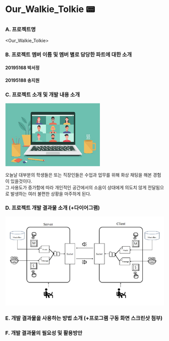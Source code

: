 # Our_Walkie_Tolkie :pager:

### A. 프로젝트명   
<Our_Walkie_Tolkie>
### B. 프로젝트 멤버 이름 및 멤버 별로 담당한 파트에 대한 소개
#### 20195168 박서정
#### 20195188 송지원

### C. 프로젝트 소개 및 개발 내용 소개
<img src="image/virtual-meeting.jpg" width="300"> 

오늘날 대부분의 학생들은 또는 직장인들은 수업과 업무를 위해 화상 채팅을 해본 경험이 있을것이다.    
그 사용도가 증가함에 따라 개인적인 공간에서의 소음이 상대에게 의도치 않게 전달됨으로 발생하는 여러 불편한 상황을 마주하게 된다.  



### D. 프로젝트 개발 결과물 소개 (+다이어그램)
<center><img src="image/structure.jpg" alt="initial structure"></center>

### E. 개발 결과물을 사용하는 방법 소개 (+프로그램 구동 화면 스크린샷 첨부)
### F. 개발 결과물의 필요성 및 활용방안
